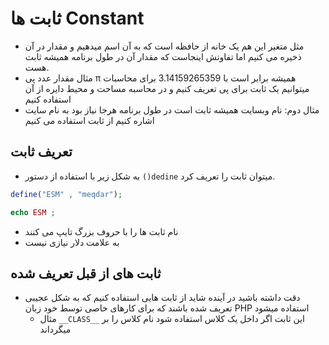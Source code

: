 # ثابت ها Constant

- مثل متغیر این هم یک خانه از حافظه است که به آن اسم میدهیم و مقدار در آن ذخیره می کنیم اما تفاوتش اینجاست که مقدار آن در طول برنامه همیشه ثابت هست.
- مثال مقدار عدد پی π همیشه برابر است با 3.14159265359 برای محاسبات میتوانیم یک ثابت برای پی تعریف کنیم و در محاسبه مساحت و محیط دایره از آن استفاده کنیم
- مثال دوم: نام وبسایت همیشه ثابت است در طول برنامه هرجا نیاز بود به نام سایت اشاره کنیم از ثابت استفاده می کنیم

## تعریف ثابت

- به شکل زیر با استفاده از دستور `()dedine` میتوان ثابت را تعریف کرد.

```php
define("ESM" , "meqdar");

echo ESM ;
```

- نام ثابت ها را با حروف بزرگ تایپ می کنند
- به علامت دلار نیازی نیست

## ثابت های از قبل تعریف شده

- دقت داشته باشید در آینده شاید از ثابت هایی استفاده کنیم که به شکل عجیبی تعریف شده باشند که برای کارهای خاصی توسط خود زبان PHP استفاده میشود
  - مثال `__CLASS__` این ثابت اگر داخل یک کلاس استفاده شود نام کلاس را بر میگرداند
  
